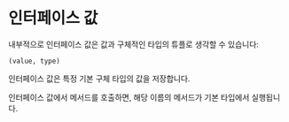 # 인터페이스 값

내부적으로 인터페이스 값은 값과 구체적인 타입의 튜플로 생각할 수 있습니다:

	(value, type)

인터페이스 값은 특정 기본 구체 타입의 값을 저장합니다.

인터페이스 값에서 메서드를 호출하면, 해당 이름의 메서드가 기본 타입에서 실행됩니다.